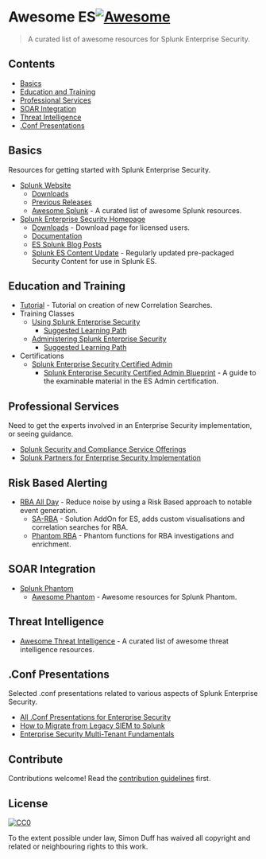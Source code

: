 # Awesome ES[![Awesome](https://awesome.re/badge.svg)](https://awesome.re)

> A curated list of awesome resources for Splunk Enterprise Security.

## Contents

- [Basics](#basics)
- [Education and Training](#education-and-training)
- [Professional Services](#professional-services)
- [SOAR Integration](#soar-integration)
- [Threat Intelligence](#threat-intelligence)
- [.Conf Presentations](#conf-presentations)

## Basics

Resources for getting started with Splunk Enterprise Security.

- [Splunk Website](https://splunk.com)
  - [Downloads](https://www.splunk.com/download)
  - [Previous Releases](https://www.splunk.com/page/previous_releases)
  - [Awesome Splunk](https://github.com/sduff/awesome-splunk) - A curated list of awesome Splunk resources.
- [Splunk Enterprise Security Homepage](http://www.splunk.com/view/enterprise-security-app/SP-CAAAE8Z)
  - [Downloads](https://splunkbase.splunk.com/app/263/) - Download page for licensed users.
  - [Documentation](https://docs.splunk.com/Documentation/ES/latest)
  - [ES Splunk Blog Posts](https://www.splunk.com/blog/tag/splunk-enterprise-security.html)
  - [Splunk ES Content Update](https://splunkbase.splunk.com/app/3449/) - Regularly updated pre-packaged Security Content for use in Splunk ES.

## Education and Training
- [Tutorial](https://docs.splunk.com/Documentation/ES/latest/Tutorials/Overview) - Tutorial on creation of new Correlation Searches.
- Training Classes
  - [Using Splunk Enterprise Security](https://www.splunk.com/en_us/training/courses/using-splunk-enterprise-security.html)
    - [Suggested Learning Path](https://www.splunk.com/en_us/training/learning-path/courses-for-enterprise-security-end-users/overview.html)
  - [Administering Splunk Enterprise Security](https://www.splunk.com/en_us/training/courses/administering-splunk-enterprise-security.html)
    - [Suggested Learning Path](https://www.splunk.com/en_us/training/learning-path/courses-for-enterprise-security-administrators/overview.html)
- Certifications
  - [Splunk Enterprise Security Certified Admin](https://www.splunk.com/en_us/training/certification-track/splunk-es-certified-admin/overview.html)
    - [Splunk Enterprise Security Certified Admin Blueprint](https://www.splunk.com/content/dam/splunk2/pdfs/training/Splunk-Test-Blueprint-ES-Admin-v.1.1.pdf) - A guide to the examinable material in the ES Admin certification.

## Professional Services

Need to get the experts involved in an Enterprise Security implementation, or seeing guidance.

- [Splunk Security and Compliance Service Offerings](https://www.splunk.com/en_us/support-and-services/splunk-services/offerings/security-and-compliance-services.html)
- [Splunk Partners for Enterprise Security Implementation](https://partners.splunk.com/locator/search?f0=Professional+Services+Specializations&f0v0=ES+Implementation)

## Risk Based Alerting
- [RBA All Day](https://rbaallday.com) - Reduce noise by using a Risk Based approach to notable event generation.
  - [SA-RBA](https://github.com/apger/SA-RBA) - Solution AddOn for ES, adds custom visualisations and correlation searches for RBA.
  - [Phantom RBA](https://github.com/kelby-shelton/phantom-rba) - Phantom functions for RBA investigations and enrichment.

## SOAR Integration
- [Splunk Phantom](https://www.splunk.com/en_us/software/splunk-security-orchestration-and-automation.html)
  - [Awesome Phantom](https://github.com/ryanplasma/awesome-splunk-phantom) - Awesome resources for Splunk Phantom.

## Threat Intelligence
- [Awesome Threat Intelligence](https://github.com/hslatman/awesome-threat-intelligence) - A curated list of awesome threat intelligence resources.

## .Conf Presentations

Selected .conf presentations related to various aspects of Splunk Enterprise Security.

- [All .Conf Presentations for Enterprise Security](https://conf.splunk.com/watch/conf-online.html?search.products=1518807815929004Tieu#/)
- [How to Migrate from Legacy SIEM to Splunk](https://static.rainfocus.com/splunk/splunkconf18/sess/1523486455444001luSF/finalPDF/Assessing-Threat-Intelligence-Sharing-1571_1538782551848001rhKL.pdf)
- [Enterprise Security Multi-Tenant Fundamentals](https://conf.splunk.com/files/2017/slides/analytic-stories-or-how-i-learned-to-stop-worrying-and-respond-to-threats.pdf)

## Contribute
Contributions welcome! Read the [contribution guidelines](contributing.md) first.

## License
[![CC0](https://mirrors.creativecommons.org/presskit/buttons/88x31/svg/cc-zero.svg)](https://creativecommons.org/publicdomain/zero/1.0)

To the extent possible under law, Simon Duff has waived all copyright and
related or neighbouring rights to this work.
